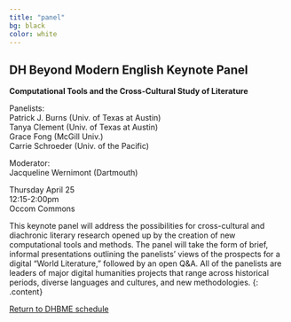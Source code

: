 ```yaml
---
title: "panel"
bg: black
color: white
---
```


## DH Beyond Modern English Keynote Panel

**Computational Tools and the Cross-Cultural Study of Literature**

Panelists:  
Patrick J. Burns (Univ. of Texas at Austin)  
Tanya Clement (Univ. of Texas at Austin)  
Grace Fong (McGill Univ.)  
Carrie Schroeder (Univ. of the Pacific)    

Moderator:  
Jacqueline Wernimont (Dartmouth)  

Thursday April 25  
12:15-2:00pm  
Occom Commons  

This keynote panel will address the possibilities for cross-cultural and diachronic literary research opened up by the creation of new computational tools and methods. The panel will take the form of brief, informal presentations outlining the panelists’ views of the prospects for a digital “World Literature,” followed by an open Q&A. All of the panelists are leaders of major digital humanities projects that range across historical periods, diverse languages and cultures, and new methodologies.
{: .content}

<a href="#schedule">Return to DHBME schedule</a>
